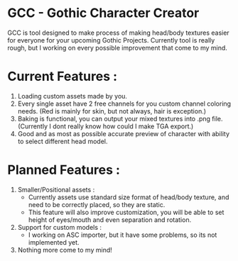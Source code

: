 # GCC - Gothic Character Creator
GCC is tool designed to make process of making head/body textures easier for everyone for your upcoming Gothic Projects.
Currently tool is really rough, but I working on every possible improvement that come to my mind.

# Current Features :
1. Loading custom assets made by you.
2. Every single asset have 2 free channels for you custom channel coloring needs. (Red is mainly for skin, but not always, hair is exception.)
3. Baking is functional, you can output your mixed textures into .png file. (Currently I dont really know how could I make TGA export.)
4. Good and as most as possible accurate preview of character with ability to select different head model.

# Planned Features :
1. Smaller/Positional assets :
    - Currently assets use standard size format of head/body texture, and need to be correctly placed, so they are static.
    - This feature will also improve customization, you will be able to set height of eyes/mouth and even separation and rotation.
2. Support for custom models :
    - I working on ASC importer, but it have some problems, so its not implemented yet.
3. Nothing more come to my mind!
